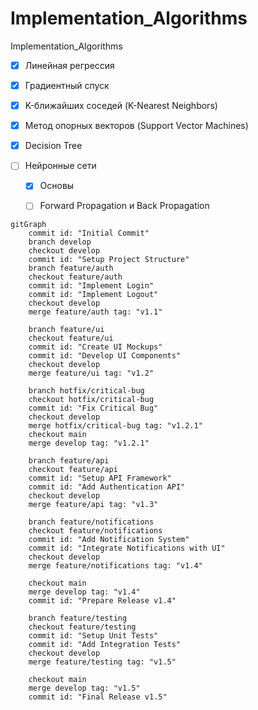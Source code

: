 # Implementation_Algorithms
Implementation_Algorithms

- [x] Линейная регрессия 
- [x] Градиентный спуск 
- [x] K-ближайших соседей (K-Nearest Neighbors) 
- [x] Метод опорных векторов (Support Vector Machines) 
- [x] Decision Tree
      
- [ ] Нейронные сети
  - [x] Основы
  - [ ] Forward Propagation и Back Propagation 


```mermaid
gitGraph
    commit id: "Initial Commit"
    branch develop
    checkout develop
    commit id: "Setup Project Structure"
    branch feature/auth
    checkout feature/auth
    commit id: "Implement Login"
    commit id: "Implement Logout"
    checkout develop
    merge feature/auth tag: "v1.1"

    branch feature/ui
    checkout feature/ui
    commit id: "Create UI Mockups"
    commit id: "Develop UI Components"
    checkout develop
    merge feature/ui tag: "v1.2"

    branch hotfix/critical-bug
    checkout hotfix/critical-bug
    commit id: "Fix Critical Bug"
    checkout develop
    merge hotfix/critical-bug tag: "v1.2.1"
    checkout main
    merge develop tag: "v1.2.1"

    branch feature/api
    checkout feature/api
    commit id: "Setup API Framework"
    commit id: "Add Authentication API"
    checkout develop
    merge feature/api tag: "v1.3"

    branch feature/notifications
    checkout feature/notifications
    commit id: "Add Notification System"
    commit id: "Integrate Notifications with UI"
    checkout develop
    merge feature/notifications tag: "v1.4"

    checkout main
    merge develop tag: "v1.4"
    commit id: "Prepare Release v1.4"

    branch feature/testing
    checkout feature/testing
    commit id: "Setup Unit Tests"
    commit id: "Add Integration Tests"
    checkout develop
    merge feature/testing tag: "v1.5"

    checkout main
    merge develop tag: "v1.5"
    commit id: "Final Release v1.5"
```
